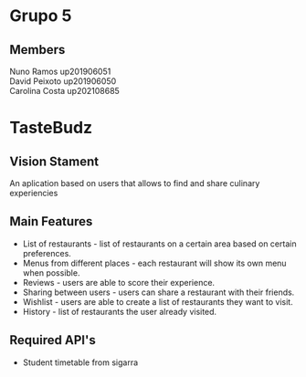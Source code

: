 # Grupo 5

## Members

Nuno Ramos up201906051  
David Peixoto up201906050  
Carolina Costa up202108685  


# TasteBudz

## Vision Stament

An aplication based on users that allows to find and share culinary experiencies

## Main Features

 - List of restaurants - list of restaurants on a certain area based on certain preferences.  
 - Menus from different places - each restaurant will show its own menu when possible.  
 - Reviews - users are able to score their experience.  
 - Sharing between users - users can share a restaurant with their friends.  
 - Wishlist - users are able to create a list of restaurants they want to visit.  
 - History - list of restaurants the user already visited.

## Required API's

- Student timetable from sigarra
